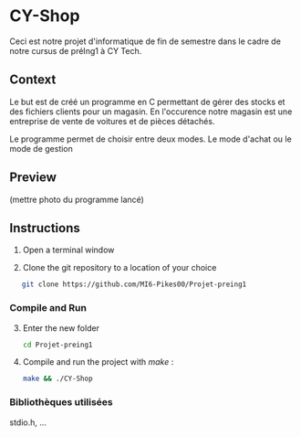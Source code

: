 # CY-Shop 


Ceci est notre projet d'informatique de fin de semestre dans le cadre de notre cursus de préIng1 à CY Tech.

## Context

Le but est de créé un programme en C permettant de gérer des stocks et des fichiers clients pour un magasin. En l'occurence notre magasin est une entreprise de vente de voitures et de pièces détachés. 

Le programme permet de choisir entre deux modes. Le mode d'achat ou le mode de gestion

## Preview

(mettre photo du programme lancé)


## Instructions

1. Open a terminal window 

2. Clone the git repository to a location of your choice   
```sh
   git clone https://github.com/MI6-Pikes00/Projet-preing1
   ```

### Compile and Run
3. Enter the new folder
   ```sh
   cd Projet-preing1
   ```
4. Compile and run the project with *make* :
   ```sh
   make && ./CY-Shop
   ```


### Bibliothèques utilisées
stdio.h, ...


